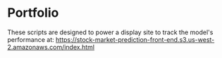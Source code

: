 # Portfolio
These scripts are designed to power a display site to track the model's performance at: https://stock-market-prediction-front-end.s3.us-west-2.amazonaws.com/index.html